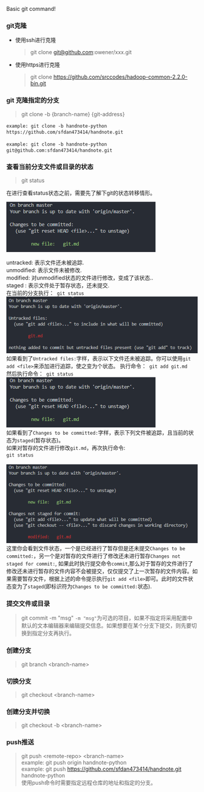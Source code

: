Basic git command! 

### git克隆

+ 使用ssh进行克隆
    > git clone git@github.com:owener/xxx.git
+ 使用https进行克隆
    > git clone https://github.com/srccodes/hadoop-common-2.2.0-bin.git

### git 克隆指定的分支

  > git clone -b {branch-name} {git-address}  

    example: git clone -b handnote-python https://github.com/sfdan473414/handnote.git  

    example: git clone -b handnote-python git@github.com:sfdan473414/handnote.git  

### 查看当前分支文件或目录的状态

  > git status  

在进行查看status状态之前，需要先了解下git的状态转移情形。

<img src="./image/git_status_staged.png" alt="File Status Lifecycle">

untracked: 表示文件还未被追踪.  
unmodified: 表示文件未被修改.  
modified: 对unmodified状态的文件进行修改，变成了该状态..  
staged : 表示文件处于暂存状态，还未提交.  
在当前的分支执行：<code>  git status  </code>  
<img src="./image/git_status_untracked.png"/>  
如果看到了`Untracked files:`字样，表示以下文件还未被追踪。你可以使用`git add <file>`来添加进行追踪，使之变为个状态。 
执行命令：<code>  git add git.md  </code>  
然后执行命令：<code>  git status  </code>  
<img src="./image/git_status_staged.png"/>  
如果看到了`Changes to be committed:`字样，表示下列文件被追踪，且当前的状态为`staged`(暂存状态)。  
如果对暂存的文件进行修改`git.md`，再次执行命令:<code class="git">  git status  </code>  
<br/>
<img src="./image/git_status_staged_modify.png" alt="File Staged Modify">
这里你会看到文件状态，一个是已经进行了暂存但是还未提交`Changes to be committed:`，另一个是对暂存的文件进行了修改还未进行暂存`Changes not staged for commit:`, 如果此时执行提交命令`commit`,那么对于暂存的文件进行了修改还未进行暂存的文件内容不会被提交，仅仅提交了上一次暂存的文件内容。如果需要暂存文件，根据上述的命令提示执行`git add <file>`即可。此时的文件状态变为了`staged`(即标识符为`Changes to be committed:`状态).


### 提交文件或目录
> git commit -m "msg"
`-m "msg"`为可选的项目，如果不指定将采用配置中默认的文本编辑器来编辑提交信息。如果想要在某个分支下提交，则先要切换到指定分支再执行。

### 创建分支
> git branch \<branch-name\>

### 切换分支
> git checkout \<branch-name\>

### 创建分支并切换
> git checkout -b \<branch-name\>

### push推送
> git push \<remote-repo\> \<branch-name\>  
> example: git push origin handnote-python  
> example: git push  https://github.com/sfdan473414/handnote.git handnote-python  
使用push命令时需要指定远程仓库的地址和指定的分支。
